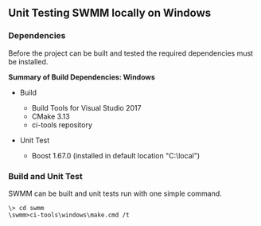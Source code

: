 <!---
   Unit_Testing.md

   Created: Dec 2, 2019
   Updated:

   Author: Michael E. Tryby
           US EPA - ORD/CESER
--->


## Unit Testing SWMM locally on Windows

### Dependencies

Before the project can be built and tested the required dependencies must be installed.

**Summary of Build Dependencies: Windows**
  - Build
      - Build Tools for Visual Studio 2017
      - CMake 3.13
      - ci-tools repository

  - Unit Test
      - Boost 1.67.0 (installed in default location "C:\\local")



### Build and Unit Test

SWMM can be built and unit tests run with one simple command.
```
\> cd swmm
\swmm>ci-tools\windows\make.cmd /t
```
